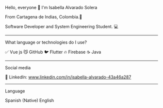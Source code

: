 Hello, everyone 👋
I'm Isabella Alvarado Solera

From Cartagena de Indias, Colombia.🐋

Software Developer and System Engineering Student. 💻

---

What language or technologies do I use?

✅ Vue js
😼 GitHub
🐦 Flutter
🔥 Firebase
☕ Java

---

Social media

💼 LinkedIn: www.linkedin.com/in/isabella-alvarado-43a46a287

---

Language

Spanish (Native)
English

